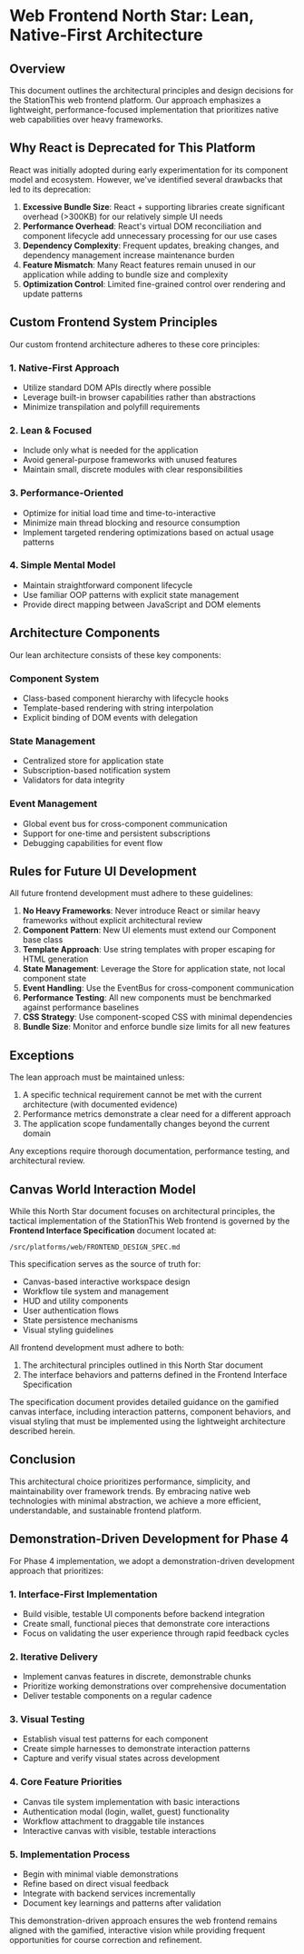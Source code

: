 # Web Frontend North Star: Lean, Native-First Architecture

## Overview
This document outlines the architectural principles and design decisions for the StationThis web frontend platform. Our approach emphasizes a lightweight, performance-focused implementation that prioritizes native web capabilities over heavy frameworks.

## Why React is Deprecated for This Platform

React was initially adopted during early experimentation for its component model and ecosystem. However, we've identified several drawbacks that led to its deprecation:

1. **Excessive Bundle Size**: React + supporting libraries create significant overhead (>300KB) for our relatively simple UI needs
2. **Performance Overhead**: React's virtual DOM reconciliation and component lifecycle add unnecessary processing for our use cases
3. **Dependency Complexity**: Frequent updates, breaking changes, and dependency management increase maintenance burden
4. **Feature Mismatch**: Many React features remain unused in our application while adding to bundle size and complexity
5. **Optimization Control**: Limited fine-grained control over rendering and update patterns

## Custom Frontend System Principles

Our custom frontend architecture adheres to these core principles:

### 1. Native-First Approach
- Utilize standard DOM APIs directly where possible
- Leverage built-in browser capabilities rather than abstractions
- Minimize transpilation and polyfill requirements

### 2. Lean & Focused
- Include only what is needed for the application
- Avoid general-purpose frameworks with unused features
- Maintain small, discrete modules with clear responsibilities

### 3. Performance-Oriented
- Optimize for initial load time and time-to-interactive
- Minimize main thread blocking and resource consumption
- Implement targeted rendering optimizations based on actual usage patterns

### 4. Simple Mental Model
- Maintain straightforward component lifecycle
- Use familiar OOP patterns with explicit state management
- Provide direct mapping between JavaScript and DOM elements

## Architecture Components

Our lean architecture consists of these key components:

### Component System
- Class-based component hierarchy with lifecycle hooks
- Template-based rendering with string interpolation
- Explicit binding of DOM events with delegation

### State Management
- Centralized store for application state
- Subscription-based notification system
- Validators for data integrity

### Event Management
- Global event bus for cross-component communication
- Support for one-time and persistent subscriptions
- Debugging capabilities for event flow

## Rules for Future UI Development

All future frontend development must adhere to these guidelines:

1. **No Heavy Frameworks**: Never introduce React or similar heavy frameworks without explicit architectural review
2. **Component Pattern**: New UI elements must extend our Component base class
3. **Template Approach**: Use string templates with proper escaping for HTML generation
4. **State Management**: Leverage the Store for application state, not local component state
5. **Event Handling**: Use the EventBus for cross-component communication
6. **Performance Testing**: All new components must be benchmarked against performance baselines
7. **CSS Strategy**: Use component-scoped CSS with minimal dependencies
8. **Bundle Size**: Monitor and enforce bundle size limits for all new features

## Exceptions

The lean approach must be maintained unless:
1. A specific technical requirement cannot be met with the current architecture (with documented evidence)
2. Performance metrics demonstrate a clear need for a different approach
3. The application scope fundamentally changes beyond the current domain

Any exceptions require thorough documentation, performance testing, and architectural review.

## Canvas World Interaction Model

While this North Star document focuses on architectural principles, the tactical implementation of the StationThis Web frontend is governed by the **Frontend Interface Specification** document located at:

```
/src/platforms/web/FRONTEND_DESIGN_SPEC.md
```

This specification serves as the source of truth for:

- Canvas-based interactive workspace design
- Workflow tile system and management
- HUD and utility components
- User authentication flows
- State persistence mechanisms
- Visual styling guidelines

All frontend development must adhere to both:
1. The architectural principles outlined in this North Star document
2. The interface behaviors and patterns defined in the Frontend Interface Specification

The specification document provides detailed guidance on the gamified canvas interface, including interaction patterns, component behaviors, and visual styling that must be implemented using the lightweight architecture described herein.

## Conclusion

This architectural choice prioritizes performance, simplicity, and maintainability over framework trends. By embracing native web technologies with minimal abstraction, we achieve a more efficient, understandable, and sustainable frontend platform. 

## Demonstration-Driven Development for Phase 4

For Phase 4 implementation, we adopt a demonstration-driven development approach that prioritizes:

### 1. Interface-First Implementation
- Build visible, testable UI components before backend integration
- Create small, functional pieces that demonstrate core interactions
- Focus on validating the user experience through rapid feedback cycles

### 2. Iterative Delivery
- Implement canvas features in discrete, demonstrable chunks
- Prioritize working demonstrations over comprehensive documentation
- Deliver testable components on a regular cadence

### 3. Visual Testing
- Establish visual test patterns for each component
- Create simple harnesses to demonstrate interaction patterns
- Capture and verify visual states across development

### 4. Core Feature Priorities
- Canvas tile system implementation with basic interactions
- Authentication modal (login, wallet, guest) functionality
- Workflow attachment to draggable tile instances
- Interactive canvas with visible, testable interactions

### 5. Implementation Process
- Begin with minimal viable demonstrations
- Refine based on direct visual feedback
- Integrate with backend services incrementally
- Document key learnings and patterns after validation

This demonstration-driven approach ensures the web frontend remains aligned with the gamified, interactive vision while providing frequent opportunities for course correction and refinement. 